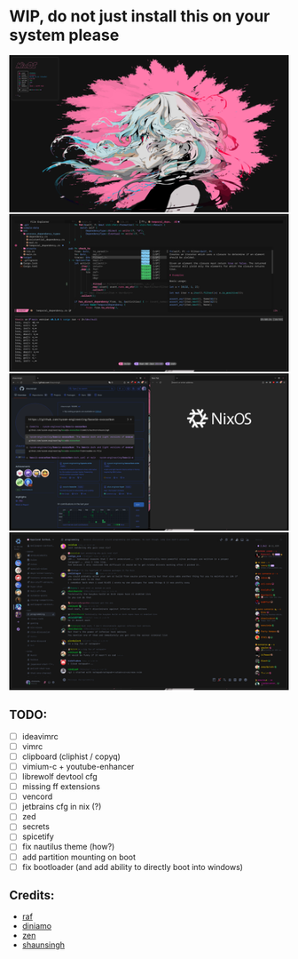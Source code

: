 # WIP, do not just install this on your system please

![nitch + wallpaper](./extra/showcase/nitch_and_wallpaper.png)
![nvim](./extra/showcase/nvim.png) 
![schizofox](./extra/showcase/schizofox.png)
![vencord](./extra/showcase/vencord.png)

## TODO:

- [ ] ideavimrc
- [ ] vimrc
- [ ] clipboard (cliphist / copyq)
- [ ] vimium-c + youtube-enhancer
- [ ] librewolf devtool cfg
- [ ] missing ff extensions
- [ ] vencord
- [ ] jetbrains cfg in nix (?)
- [ ] zed
- [ ] secrets
- [ ] spicetify
- [ ] fix nautilus theme (how?)
- [ ] add partition mounting on boot
- [ ] fix bootloader (and add ability to directly boot into windows)

## Credits:

- [raf](https://github.com/NotAShelf/nyx)
- [diniamo](https://github.com/diniamo/niqs)
- [zen](https://github.com/71zenith/nix-dots/)
- [shaunsingh](https://github.com/shaunsingh/nix-darwin-dotfiles)
